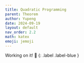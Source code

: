 ```yaml
---
title: Quadratic Programming
parent: Theorem
author: Yupeng
date: 2024-09-19
layout: default
nav_order: 2.2
math: katex
emoji: jemoji
---
```


Working on it! :construction:
{: .label .label-blue }

